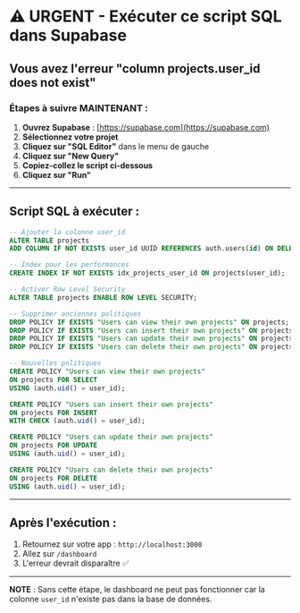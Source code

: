 # ⚠️ URGENT - Exécuter ce script SQL dans Supabase

## Vous avez l'erreur "column projects.user_id does not exist"

### Étapes à suivre MAINTENANT :

1. **Ouvrez Supabase** : [https://supabase.com](https://supabase.com)
2. **Sélectionnez votre projet**
3. **Cliquez sur "SQL Editor"** dans le menu de gauche
4. **Cliquez sur "New Query"**
5. **Copiez-collez le script ci-dessous**
6. **Cliquez sur "Run"**

---

## Script SQL à exécuter :

```sql
-- Ajouter la colonne user_id
ALTER TABLE projects
ADD COLUMN IF NOT EXISTS user_id UUID REFERENCES auth.users(id) ON DELETE CASCADE;

-- Index pour les performances
CREATE INDEX IF NOT EXISTS idx_projects_user_id ON projects(user_id);

-- Activer Row Level Security
ALTER TABLE projects ENABLE ROW LEVEL SECURITY;

-- Supprimer anciennes politiques
DROP POLICY IF EXISTS "Users can view their own projects" ON projects;
DROP POLICY IF EXISTS "Users can insert their own projects" ON projects;
DROP POLICY IF EXISTS "Users can update their own projects" ON projects;
DROP POLICY IF EXISTS "Users can delete their own projects" ON projects;

-- Nouvelles politiques
CREATE POLICY "Users can view their own projects"
ON projects FOR SELECT
USING (auth.uid() = user_id);

CREATE POLICY "Users can insert their own projects"
ON projects FOR INSERT
WITH CHECK (auth.uid() = user_id);

CREATE POLICY "Users can update their own projects"
ON projects FOR UPDATE
USING (auth.uid() = user_id);

CREATE POLICY "Users can delete their own projects"
ON projects FOR DELETE
USING (auth.uid() = user_id);
```

---

## Après l'exécution :

1. Retournez sur votre app : `http://localhost:3000`
2. Allez sur `/dashboard`
3. L'erreur devrait disparaître ✅

---

**NOTE** : Sans cette étape, le dashboard ne peut pas fonctionner car la colonne `user_id` n'existe pas dans la base de données.
